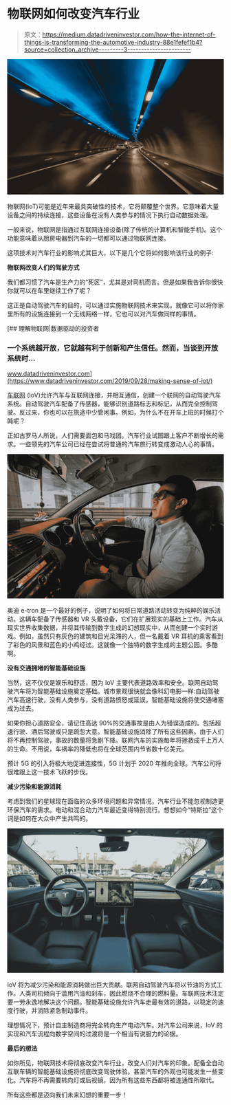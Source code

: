 # 物联网如何改变汽车行业

> 原文：<https://medium.datadriveninvestor.com/how-the-internet-of-things-is-transforming-the-automotive-industry-88e1fefef1b4?source=collection_archive---------3----------------------->

![](img/910267385d50b3597aee975b62691583.png)

物联网(IoT)可能是近年来最具突破性的技术，它将颠覆整个世界。它意味着大量设备之间的持续连接，这些设备在没有人类参与的情况下执行自动数据处理。

一般来说，物联网是指通过互联网连接设备(除了传统的计算机和智能手机)。这个功能意味着从厨房电器到汽车的一切都可以通过物联网连接。

这项技术对汽车行业的影响尤其巨大，以下是几个它将如何影响该行业的例子:

**物联网改变人们的驾驶方式**

我们都习惯了汽车是生产力的“死区”，尤其是对司机而言。但是如果我告诉你很快你就可以在车里继续工作了呢？

这正是自动驾驶汽车的目的，可以通过实施物联网技术来实现。就像它可以将你家里所有的设施连接到一个无线网络一样，它也可以对汽车做同样的事情。

[](https://www.datadriveninvestor.com/2019/09/28/making-sense-of-iot/) [## 理解物联网|数据驱动的投资者

### 一个系统越开放，它就越有利于创新和产生信任。然而，当谈到开放系统时…

www.datadriveninvestor.com](https://www.datadriveninvestor.com/2019/09/28/making-sense-of-iot/) 

[车联网](https://www.fpt-software.com/industries/automotive/) (IoV)允许汽车与互联网连接，并相互通信，创建一个联网的自动驾驶汽车系统。自动驾驶汽车配备了传感器，能够识别道路标志和标记，从而完全控制驾驶。反过来，你也可以在旅途中少管闲事。例如，为什么不在开车上班的时候打个盹呢？

正如古罗马人所说，人们需要面包和马戏团。汽车行业试图跟上客户不断增长的需求。一些领先的汽车公司已经在尝试将普通的汽车旅行转变成激动人心的事情。

![](img/a371c0cd5df5d04be916ba4e6b83db76.png)

奥迪 e-tron 是一个最好的例子，说明了如何将日常道路活动转变为纯粹的娱乐活动。这辆车配备了传感器和 VR 头戴设备，它们在扩展现实的基础上工作。汽车从现实世界收集数据，并将其传输到数字生成的幻想现实中，从而创建一个实时游戏。例如，虽然只有灰色的建筑和目光呆滞的人，但一名戴着 VR 耳机的乘客看到了彩色的风景和蓝色的小鸡经过。这就像一个独特的数字生成的主题公园。多酷啊。

**没有交通拥堵的智能基础设施**

当然，这不仅仅是娱乐和舒适，因为 IoV 主要代表道路效率和安全。联网自动驾驶汽车将为智能基础设施奠定基础。城市景观很快就会像科幻电影一样:自动驾驶汽车高速行驶，没有人类参与，没有道路愤怒或延误。智能基础设施将使交通堵塞成为过去。

如果你担心道路安全，请记住高达 90%的交通事故是由人为错误造成的。包括超速行驶、酒后驾驶或只是疏忽大意。智能基础设施消除了所有这些因素。由于人们将不再控制驾驶，事故的数量将急剧下降。联网汽车的实施每年将拯救成千上万人的生命。不用说，车祸率的降低也将在全球范围内节省数十亿美元。

预计 5G 的引入将极大地促进连接性，5G 计划于 2020 年推向全球。汽车公司将很难跟上这一技术飞跃的步伐。

**减少污染和能源消耗**

考虑到我们的星球现在面临的众多环境问题和异常情况，汽车行业不能忽视制造更环保汽车的需求。电动和混合动力汽车最近变得特别流行。想想如今“特斯拉”这个词是如何在大众中产生共鸣的。

![](img/03dc166180539b4e5b4f8b9f2a75773a.png)

IoV 将为减少污染和能源消耗做出巨大贡献。联网自动驾驶汽车将以节油的方式工作。人类司机倾向于滥用汽油和刹车，因此燃烧不合理的燃料量。车联网技术注定要一劳永逸地解决这个问题。智能基础设施允许汽车走最有效的道路，以稳定的速度行驶，并消除紧急制动事件。

理想情况下，预计自主制造商将完全转向生产电动汽车。对汽车公司来说，IoV 的实现和汽车流程向数字空间的过渡将是一个相当有说服力的论据。

**最后的想法**

如你所见，物联网技术将彻底改变汽车行业，改变人们对汽车的印象。配备全自动互联车辆的智能基础设施将彻底改变驾驶体验。甚至汽车的外观也可能发生一些变化。汽车将不再需要转向灯或后视镜，因为所有这些东西都将被连通性所取代。

所有这些都是迈向我们未来幻想的重要一步！